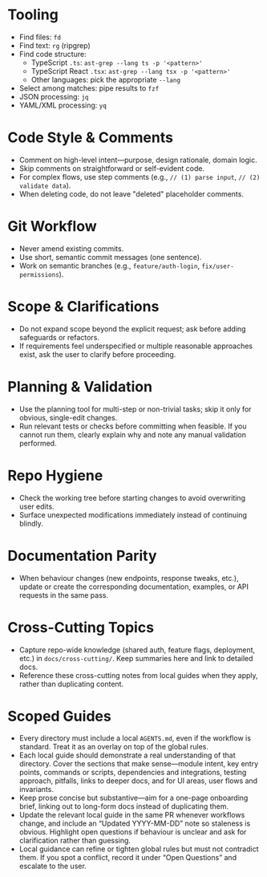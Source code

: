 # Tooling

- Find files: `fd`
- Find text: `rg` (ripgrep)
- Find code structure:
  - TypeScript `.ts`: `ast-grep --lang ts -p '<pattern>'`
  - TypeScript React `.tsx`: `ast-grep --lang tsx -p '<pattern>'`
  - Other languages: pick the appropriate `--lang`
- Select among matches: pipe results to `fzf`
- JSON processing: `jq`
- YAML/XML processing: `yq`

# Code Style & Comments

- Comment on high-level intent—purpose, design rationale, domain logic.
- Skip comments on straightforward or self-evident code.
- For complex flows, use step comments (e.g., `// (1) parse input`, `// (2) validate data`).
- When deleting code, do not leave "deleted" placeholder comments.

# Git Workflow

- Never amend existing commits.
- Use short, semantic commit messages (one sentence).
- Work on semantic branches (e.g., `feature/auth-login`, `fix/user-permissions`).

# Scope & Clarifications

- Do not expand scope beyond the explicit request; ask before adding safeguards or refactors.
- If requirements feel underspecified or multiple reasonable approaches exist, ask the user to clarify before proceeding.

# Planning & Validation

- Use the planning tool for multi-step or non-trivial tasks; skip it only for obvious, single-edit changes.
- Run relevant tests or checks before committing when feasible. If you cannot run them, clearly explain why and note any manual validation performed.

# Repo Hygiene

- Check the working tree before starting changes to avoid overwriting user edits.
- Surface unexpected modifications immediately instead of continuing blindly.

# Documentation Parity

- When behaviour changes (new endpoints, response tweaks, etc.), update or create the corresponding documentation, examples, or API requests in the same pass.

# Cross-Cutting Topics

- Capture repo-wide knowledge (shared auth, feature flags, deployment, etc.) in `docs/cross-cutting/`. Keep summaries here and link to detailed docs.
- Reference these cross-cutting notes from local guides when they apply, rather than duplicating content.

# Scoped Guides

- Every directory must include a local `AGENTS.md`, even if the workflow is standard. Treat it as an overlay on top of the global rules.
- Each local guide should demonstrate a real understanding of that directory. Cover the sections that make sense—module intent, key entry points, commands or scripts, dependencies and integrations, testing approach, pitfalls, links to deeper docs, and for UI areas, user flows and invariants.
- Keep prose concise but substantive—aim for a one-page onboarding brief, linking out to long-form docs instead of duplicating them.
- Update the relevant local guide in the same PR whenever workflows change, and include an “Updated YYYY-MM-DD” note so staleness is obvious. Highlight open questions if behaviour is unclear and ask for clarification rather than guessing.
- Local guidance can refine or tighten global rules but must not contradict them. If you spot a conflict, record it under “Open Questions” and escalate to the user.
